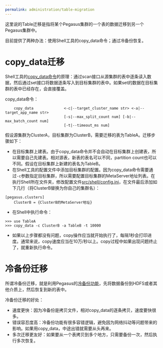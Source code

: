 ```yaml
---
permalink: administration/table-migration
---
```


这里说的Table迁移是指将某个Pegasus集群的一个表的数据迁移到另一个Pegasus集群中。

目前提供了两种办法：使用Shell工具的copy_data命令；通过冷备份恢复。

# copy_data迁移

Shell工具的[copy_data命令](/_docs/zh/tools/shell.md#copy_data)的原理：通过scan接口从源集群的表中逐条读入数据，然后通过set接口将数据逐条写入到目标集群的表中。如果set的数据在目标集群的表中已经存在，会直接覆盖。

copy_data命令：
```
    copy_data              <-c|--target_cluster_name str> <-a|--target_app_name str>
                           [-s|--max_split_count num] [-b|--max_batch_count num]
                           [-t|--timeout_ms num]
```

假设源集群为ClusterA，目标集群为ClusterB，需要迁移的表为TableA。迁移步骤如下：
* 在目标集群上建表。由于copy_data命令并不会自动在目标集群上创建表，所以需要自己先建表。相对源表，新表的表名可以不同，partition count也可以不同。假设在目标集群上新建的表名为TableB。
* 在Shell工具的配置文件中添加目标集群的配置。因为copy_data命令需要通过```-c```参数指定目标集群，所以需要配置目标集群的MetaServer地址列表。在执行Shell所在文件夹，修改配置文件[src/shell/config.ini](https://github.com/apache/incubator-pegasus/blob/master/src/shell/config.ini)，在文件最后添加如下几行（将ClusterB替换为你自己的集群名）：
```
[pegasus.clusters]
    ClusterB = {ClusterB的MetaServer地址}
```
* 在Shell中执行命令：
```
>>> use TableA
>>> copy_data -c ClusterB -a TableB -t 10000
```
* 如果以上步骤都没有问题，copy操作应当就开始执行了，每隔1秒会打印进度。通常来说，copy速度应当在10万/秒以上。copy过程中如果出现问题终止了，就重新执行命令。

# 冷备份迁移

所谓冷备份迁移，就是利用Pegasus的[冷备份功能](/_docs/zh/administration/cold-backup.md)，先将数据备份到HDFS或者其他介质上，然后恢复到新的表中。

冷备份迁移的好处：
* 速度更快：因为冷备份是拷贝文件，相对copy_data的逐条拷贝，速度要快很多。
* 错误容忍度高：冷备份功能有很多容错逻辑，避免因为网络抖动等问题带来的影响。如果用copy_data，中途出错就需要从头再来。
* 多次迁移更友好：如果要从一个表拷贝到多个地方，只需要备份一次，然后执行多次恢复。

